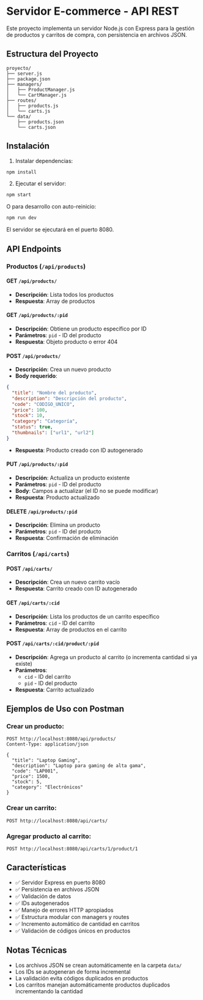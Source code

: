 # Servidor E-commerce - API REST

Este proyecto implementa un servidor Node.js con Express para la gestión de productos y carritos de compra, con persistencia en archivos JSON.

## Estructura del Proyecto

```
proyecto/
├── server.js
├── package.json
├── managers/
│   ├── ProductManager.js
│   └── CartManager.js
├── routes/
│   ├── products.js
│   └── carts.js
└── data/
    ├── products.json
    └── carts.json
```

## Instalación

1. Instalar dependencias:
```bash
npm install
```

2. Ejecutar el servidor:
```bash
npm start
```

O para desarrollo con auto-reinicio:
```bash
npm run dev
```

El servidor se ejecutará en el puerto 8080.

## API Endpoints

### Productos (`/api/products`)

#### GET `/api/products/`
- **Descripción**: Lista todos los productos
- **Respuesta**: Array de productos

#### GET `/api/products/:pid`
- **Descripción**: Obtiene un producto específico por ID
- **Parámetros**: `pid` - ID del producto
- **Respuesta**: Objeto producto o error 404

#### POST `/api/products/`
- **Descripción**: Crea un nuevo producto
- **Body requerido**:
```json
{
  "title": "Nombre del producto",
  "description": "Descripción del producto",
  "code": "CODIGO_UNICO",
  "price": 100,
  "stock": 10,
  "category": "Categoría",
  "status": true,
  "thumbnails": ["url1", "url2"]
}
```
- **Respuesta**: Producto creado con ID autogenerado

#### PUT `/api/products/:pid`
- **Descripción**: Actualiza un producto existente
- **Parámetros**: `pid` - ID del producto
- **Body**: Campos a actualizar (el ID no se puede modificar)
- **Respuesta**: Producto actualizado

#### DELETE `/api/products/:pid`
- **Descripción**: Elimina un producto
- **Parámetros**: `pid` - ID del producto
- **Respuesta**: Confirmación de eliminación

### Carritos (`/api/carts`)

#### POST `/api/carts/`
- **Descripción**: Crea un nuevo carrito vacío
- **Respuesta**: Carrito creado con ID autogenerado

#### GET `/api/carts/:cid`
- **Descripción**: Lista los productos de un carrito específico
- **Parámetros**: `cid` - ID del carrito
- **Respuesta**: Array de productos en el carrito

#### POST `/api/carts/:cid/product/:pid`
- **Descripción**: Agrega un producto al carrito (o incrementa cantidad si ya existe)
- **Parámetros**: 
  - `cid` - ID del carrito
  - `pid` - ID del producto
- **Respuesta**: Carrito actualizado

## Ejemplos de Uso con Postman

### Crear un producto:
```
POST http://localhost:8080/api/products/
Content-Type: application/json

{
  "title": "Laptop Gaming",
  "description": "Laptop para gaming de alta gama",
  "code": "LAP001",
  "price": 1500,
  "stock": 5,
  "category": "Electrónicos"
}
```

### Crear un carrito:
```
POST http://localhost:8080/api/carts/
```

### Agregar producto al carrito:
```
POST http://localhost:8080/api/carts/1/product/1
```

## Características

- ✅ Servidor Express en puerto 8080
- ✅ Persistencia en archivos JSON
- ✅ Validación de datos
- ✅ IDs autogenerados
- ✅ Manejo de errores HTTP apropiados
- ✅ Estructura modular con managers y routes
- ✅ Incremento automático de cantidad en carritos
- ✅ Validación de códigos únicos en productos

## Notas Técnicas

- Los archivos JSON se crean automáticamente en la carpeta `data/`
- Los IDs se autogeneran de forma incremental
- La validación evita códigos duplicados en productos
- Los carritos manejan automáticamente productos duplicados incrementando la cantidad